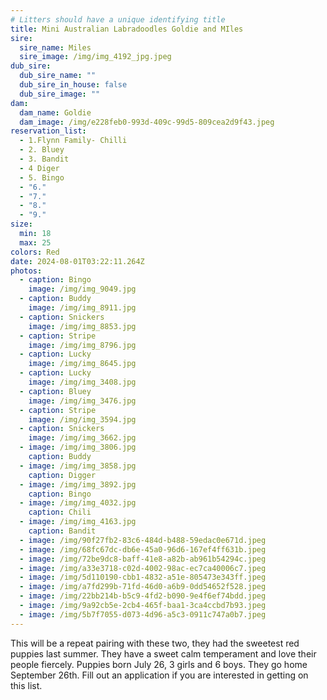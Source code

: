 ```yaml
---
# Litters should have a unique identifying title
title: Mini Australian Labradoodles Goldie and MIles
sire:
  sire_name: Miles
  sire_image: /img/img_4192_jpg.jpeg
dub_sire:
  dub_sire_name: ""
  dub_sire_in_house: false
  dub_sire_image: ""
dam:
  dam_name: Goldie
  dam_image: /img/e228feb0-993d-409c-99d5-809cea2d9f43.jpeg
reservation_list:
  - 1.Flynn Family- Chilli
  - 2. Bluey
  - 3. Bandit
  - 4 Diger
  - 5. Bingo
  - "6."
  - "7."
  - "8."
  - "9."
size:
  min: 18
  max: 25
colors: Red
date: 2024-08-01T03:22:11.264Z
photos:
  - caption: Bingo
    image: /img/img_9049.jpg
  - caption: Buddy
    image: /img/img_8911.jpg
  - caption: Snickers
    image: /img/img_8853.jpg
  - caption: Stripe
    image: /img/img_8796.jpg
  - caption: Lucky
    image: /img/img_8645.jpg
  - caption: Lucky
    image: /img/img_3408.jpg
  - caption: Bluey
    image: /img/img_3476.jpg
  - caption: Stripe
    image: /img/img_3594.jpg
  - caption: Snickers
    image: /img/img_3662.jpg
  - image: /img/img_3806.jpg
    caption: Buddy
  - image: /img/img_3858.jpg
    caption: Digger
  - image: /img/img_3892.jpg
    caption: Bingo
  - image: /img/img_4032.jpg
    caption: Chili
  - image: /img/img_4163.jpg
    caption: Bandit
  - image: /img/90f27fb2-83c6-484d-b488-59edac0e671d.jpeg
  - image: /img/68fc67dc-db6e-45a0-96d6-167ef4ff631b.jpeg
  - image: /img/72be9dc8-baff-41e8-a82b-ab961b54294c.jpeg
  - image: /img/a33e3718-c02d-4002-98ac-ec7ca40006c7.jpeg
  - image: /img/5d110190-cbb1-4832-a51e-805473e343ff.jpeg
  - image: /img/a7fd299b-71fd-46d0-a6b9-0dd54652f528.jpeg
  - image: /img/22bb214b-b5c9-4fd2-b090-9e4f6ef74bdd.jpeg
  - image: /img/9a92cb5e-2cb4-465f-baa1-3ca4ccbd7b93.jpeg
  - image: /img/5b7f7055-d073-4d96-a5c3-0911c747a0b7.jpeg
---
```

This will be a repeat pairing with these two, they had the sweetest red puppies last summer. They have a sweet calm temperament and love their people fiercely. Puppies born July 26, 3 girls and 6 boys. They go home September 26th. Fill out an application if you are interested in getting on this list.